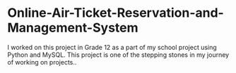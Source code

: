 # Online-Air-Ticket-Reservation-and-Management-System
I worked on this project in Grade 12 as a part of my school project using Python and MySQL. This project is one of the stepping stones in my journey of working on projects..
